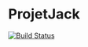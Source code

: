# ProjetJack

[![Build Status](https://github.com/malnoe/ProjetJack.jl/actions/workflows/CI.yml/badge.svg?branch=master)](https://github.com/malnoe/ProjetJack.jl/actions/workflows/CI.yml?query=branch%3Amaster)

